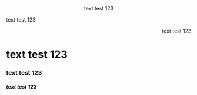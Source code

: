 <p align="center" >
text test 123
</p>

<p align="left" >
text test 123
</p>

<p align="right" >
text test 123
</p>

<h1 align="left" >
text test 123
</h1>

<h3 align="left" >
text test 123
</h3>

<h5 align="left" >
text test 123
</h5>
